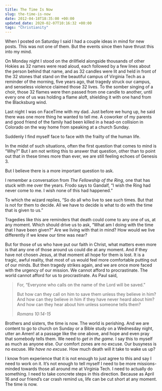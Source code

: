 ```yaml
---
title: The Time Is Now
slug: the-time-is-now
date: 2012-04-18T18:35:00 +00:00
updated_date: 2020-02-07T10:16:32 +00:00
tags: "Christianity"
---
```


When I posted on Saturday I said I had a couple ideas in mind for new posts. This was not one of them. But the events since then have thrust this into my mind.

On Monday night I stood on the drillfield alongside thousands of other Hokies as 32 names were read aloud, each followed by a few lines about the person behind that name, and as 32 candles were lit and held in front of the 32 stones that stand on the beautiful campus of Virginia Tech as a reminder of the morning, five years ago, that tragedy struck our campus, and senseless violence claimed those 32 lives. To the somber singing of a choir, those 32 flames were then passed from one candle to another, until every one of us was holding a flame aloft, shielding it with one hand from the Blacksburg wind.

Last night I was on FaceTime with my dad. Just before we hung up, he said there was one more thing he wanted to tell me. A coworker of my parents and good friend of the family had been killed in a head-on collision in Colorado on the way home from speaking at a church Sunday.

Suddenly I find myself face to face with the frailty of the human life.

In the midst of such situations, often the first question that comes to mind is “Why?” But I am not writing this to answer that question, other than to point out that in these times more than ever, we are still feeling echoes of Genesis 3.

But I believe there is a more important question to ask.

I remember a conversation from *The Fellowship of the Ring*, one that has stuck with me over the years. Frodo says to Gandalf, “I wish the Ring had never come to me. I wish none of this had happened.”

To which the wizard replies, “So do all who live to see such times. But that is not for them to decide. All we have to decide is what to do with the time that is given to us.”

Tragedies like this are reminders that death could come to any one of us, at any moment. Which should drive us to ask, “What am I doing with the time that I have been given?” Are we living with that in mind? How would we live differently if we knew our time was near?

But for those of us who have put our faith in Christ, what matters even more is that any one of those around us could die at any moment. And if they have not chosen Jesus, at that moment all hope for them is lost. It is a tragic, awful reality, that most of us would feel more comfortable putting out of our minds. But then tragedy strikes again, and we are once more faced with the urgency of our mission. We cannot afford to procrastinate. The world cannot afford for us to procrastinate. As Paul said,

> For, “Everyone who calls on the name of the Lord will be saved.”
> 
> But how can they call on him to save them unless they believe in him? And how can they believe in him if they have never heard about him? And how can they hear about him unless someone tells them?
> 
> <cite>Romans 10:14-15</cite>

Brothers and sisters, the time is now. The world is perishing. And we are content to go to church on Sunday or a Bible study on a Wednesday night, utter an Amen! at a passage like the one above, and hope and even pray that somebody tells them. We need to *get in the game.* I say this to myself as much as anyone else. Our comfort zones are no excuse. Our busyness is no excuse. *We have no excuse.* How much death will it take to wake us up?

I know from experience that it is not enough to just agree to this and say I need to work on it. It’s not enough to tell myself I need to be more missions-minded towards those all around me at Virginia Tech. I need to actually do something. I need to take concrete steps in this direction. Because as April 16 and our friend’s car crash remind us, life can be cut short at any moment. The time is now.
